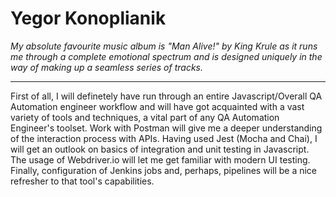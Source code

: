 # **Yegor Konoplianik**

*My absolute favourite music album is "Man Alive!" by King Krule as it runs me through a complete emotional spectrum and is designed uniquely in the way of making up a seamless series of tracks.*

<hr />

First of all, I will definetely have run through an entire Javascript/Overall QA Automation engineer workflow and will have got acquainted with a vast variety of tools and techniques, a vital part of any QA Automation Engineer's toolset. Work with Postman will give me a deeper understanding of the interaction process with APIs. Having used Jest (Mocha and Chai), I will get an outlook on basics of integration and unit testing in Javascript. The usage of Webdriver.io will let me get familiar with modern UI testing. Finally, configuration of Jenkins jobs and, perhaps, pipelines will be a nice refresher to that tool's capabilities.